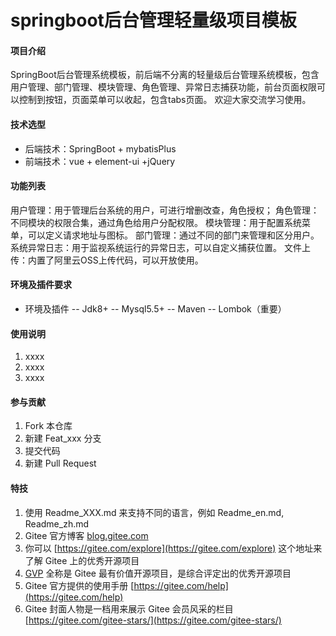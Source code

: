 # springboot后台管理轻量级项目模板


#### 项目介绍
SpringBoot后台管理系统模板，前后端不分离的轻量级后台管理系统模板，包含用户管理、部门管理、模块管理、角色管理、异常日志捕获功能，前台页面权限可以控制到按钮，页面菜单可以收起，包含tabs页面。
欢迎大家交流学习使用。

#### 技术选型
- 后端技术：SpringBoot + mybatisPlus
- 前端技术：vue + element-ui +jQuery


#### 功能列表
用户管理：用于管理后台系统的用户，可进行增删改查，角色授权；
角色管理：不同模块的权限合集，通过角色给用户分配权限。
模块管理：用于配置系统菜单，可以定义请求地址与图标。
部门管理：通过不同的部门来管理和区分用户。
系统异常日志：用于监视系统运行的异常日志，可以自定义捕获位置。
文件上传：内置了阿里云OSS上传代码，可以开放使用。


#### 环境及插件要求
- 环境及插件
-- Jdk8+
-- Mysql5.5+
-- Maven
-- Lombok（重要）





#### 使用说明

1.  xxxx
2.  xxxx
3.  xxxx

#### 参与贡献

1.  Fork 本仓库
2.  新建 Feat_xxx 分支
3.  提交代码
4.  新建 Pull Request


#### 特技

1.  使用 Readme\_XXX.md 来支持不同的语言，例如 Readme\_en.md, Readme\_zh.md
2.  Gitee 官方博客 [blog.gitee.com](https://blog.gitee.com)
3.  你可以 [https://gitee.com/explore](https://gitee.com/explore) 这个地址来了解 Gitee 上的优秀开源项目
4.  [GVP](https://gitee.com/gvp) 全称是 Gitee 最有价值开源项目，是综合评定出的优秀开源项目
5.  Gitee 官方提供的使用手册 [https://gitee.com/help](https://gitee.com/help)
6.  Gitee 封面人物是一档用来展示 Gitee 会员风采的栏目 [https://gitee.com/gitee-stars/](https://gitee.com/gitee-stars/)
